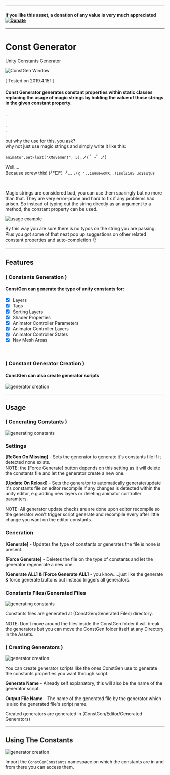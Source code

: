 - - - -

#### If you like this asset, a donation of any value is very much appreciated [![Donate](https://img.shields.io/badge/Donate-PayPal-green.svg)](https://www.paypal.com/donate?hosted_button_id=RTBZPSYEFNUGG)

- - - -

# Const Generator
Unity Constants Generator

![ConstGen Window](https://github.com/INFGameDev/Project-ReadMe-Images/blob/master/ConstGen/ConstGen.PNG)

[ Tested on 2019.4.15f ]

#### Const Generator generates constant properties within static classes replacing the usage of magic strings by holding the value of those strings in the given constant property. ####
.<br/>
.<br/>
.<br/>
.<br/>
.<br/>
but why the use for this, you ask?<br/>
why not just use magic strings and simply write it like this:<br/>

 `animator.SetFloat("XMovement", 5);`ノ( ゜-゜ノ)

Well....<br/>
Because screw this! (╯°□°）╯︵ `;(ϛ ',,ʇuǝɯǝʌoWX,,)ʇɐolℲʇǝS˙ɹoʇɐɯᴉuɐ`

<br/>

Magic strings are considered bad, you can use them sparingly but no more than that. They are very error-prone and hard to fix if any problems had arisen. 
So instead of typing out the string directly as an argument to a method, the constant property can be used.

![usage example](https://github.com/INFGameDev/Project-ReadMe-Images/blob/master/ConstGen/example%20use.png)

By this way you are sure there is no typos on the string you are passing. <br/>
Plus you got some of that neat pop up suggestions on other related constant properties and auto-completion :ok_hand:

- - - -

## Features ##

### ( Constants Generation ) ###

#### ConstGen can generate the type of unity constants for: ####
- [x] Layers
- [x] Tags
- [x] Sorting Layers
- [x] Shader Properties
- [x] Animator Controller Parameters
- [x] Animator Controller Layers
- [x] Animator Controller States
- [x] Nav Mesh Areas

<br/>

### ( Constant Generator Creation ) ###
#### ConstGen can also create generator scripts ####
![generator creation](https://github.com/INFGameDev/Project-ReadMe-Images/blob/master/ConstGen/generator%20creation.png)

- - - -

## Usage ##

### ( Generating Constants ) ###
![generating constants](https://github.com/INFGameDev/Project-ReadMe-Images/blob/master/ConstGen/Generating%20Constants.png)

### Settings ###

**[ReGen On Missing]** - Sets the generator to generate it's constants file if it detected none exists. <br/>
NOTE: the [Force Generate] button depends on this setting as it will delete the constants file and let the generator create a new one.

**[Update On Reload]** - Sets the generator to automatically generate/update it's constants file on editor recompile if any changes is detected within the unity editor, e.g adding new layers or deleting animator controller paramters.

NOTE: All generator update checks are are done upon editor recompile so the generator won't trigger script generate and recompile every after little change you want on the editor constants. 

### Generation ###

**[Generate]** - Updates the type of constants or generates the file is none is present.

**[Force Generate]** - Deletes the file on the type of constants and let the generator regenerate a new one. 

**[Generate ALL] & [Force Generate ALL]** - you know.....just like the generate & force generate buttons but instead triggers all generators.

### Constants Files/Generated Files ###
![generating constants](https://github.com/INFGameDev/Project-ReadMe-Images/blob/master/ConstGen/generated%20files.PNG)

Constants files are generated at (ConstGen/Generated Files) directory.

NOTE: Don't move around the files inside the ConstGen folder it will break the generators but you can move the ConstGen folder itself at any Directory in the Assets.



### ( Creating Generators ) ###
![generator creation](https://github.com/INFGameDev/Project-ReadMe-Images/blob/master/ConstGen/creating%20generators.PNG)

You can create generator scripts like the ones ConstGen use to generate the constants properties you want through script. 

**Generate Name** - Already self explanatory, this will also be the name of the generator script.

**Output File Name** - The name of the generated file by the generator which is also the generated file's script name.

Created generators are generated in (ConstGen/Editor/Generated Generators)

- - - -

## Using The Constants ##
![generator creation](https://github.com/INFGameDev/Project-ReadMe-Images/blob/master/ConstGen/usage.png)

Import the `ConstGenConstants` namespace on which the constants are in and from there you can access them.
